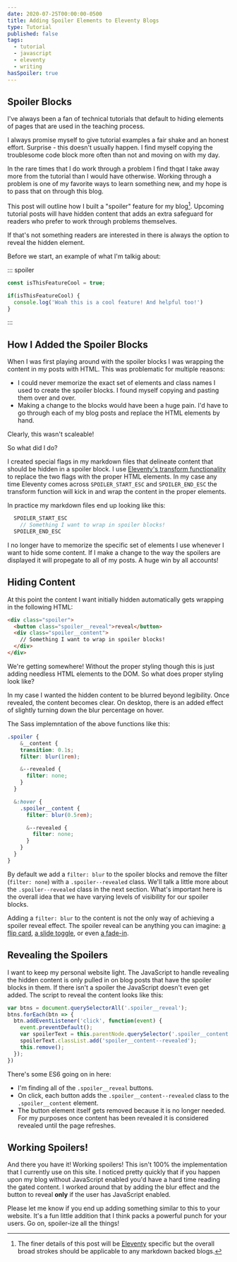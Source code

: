 ```yaml
---
date: 2020-07-25T00:00:00-0500
title: Adding Spoiler Elements to Eleventy Blogs
type: Tutorial
published: false
tags:
  - tutorial
  - javascript
  - eleventy
  - writing
hasSpoiler: true
---
```


## Spoiler Blocks

I've always been a fan of technical tutorials that default to hiding elements of pages that are used in the teaching process.

I always promise myself to give tutorial examples a fair shake and an honest effort. Surprise - this doesn't usually happen. I find myself copying the troublesome code block more often than not and moving on with my day.

In the rare times that I do work through a problem I find thqat I take away more from the tutorial than I would have otherwise. Working through a problem is one of my favorite ways to learn something new, and my hope is to pass that on through this blog.

This post will outline how I built a "spoiler" feature for my blog[^1]. Upcoming tutorial posts will have hidden content that adds an extra safeguard for readers who prefer to work through problems themselves.

If that's not something readers are interested in there is always the option to reveal the hidden element.

Before we start, an example of what I'm talkig about:

::: spoiler
```js
const isThisFeatureCool = true;

if(isThisFeatureCool) {
  console.log('Woah this is a cool feature! And helpful too!')
}
```
:::




## How I Added the Spoiler Blocks

When I was first playing around with the spoiler blocks I was wrapping the content in my posts with HTML. This was problematic for multiple reasons:
- I could never memorize the exact set of elements and class names I used to create the spoiler blocks. I found myself copying and pasting them over and over.
- Making a change to the blocks would have been a huge pain. I'd have to go through each of my blog posts and replace the HTML elements by hand.

Clearly, this wasn't scaleable!

So what did I do?

I created special flags in my markdown files that delineate content that should be hidden in a spoiler block. I use [Eleventy's transform functionality](https://www.11ty.io/docs/config/#transforms) to replace the two flags with the proper HTML elements. In my case any time Eleventy comes across `SPOILER_START_ESC` and `SPOILER_END_ESC` the transform function will kick in and wrap the content in the proper elements.

In practice my markdown files end up looking like this:

```js
  SPOILER_START_ESC
    // Something I want to wrap in spoiler blocks!
  SPOILER_END_ESC
```

I no longer have to memorize the specific set of elements I use whenever I want to hide some content. If I make a change to the way the spoilers are displayed it will propegate to all of my posts. A huge win by all accounts!

## Hiding Content

At this point the content I want initially hidden automatically gets wrapping in the following HTML:

```html
<div class="spoiler">
  <button class="spoiler__reveal">reveal</button>
  <div class="spoiler__content">
    // Something I want to wrap in spoiler blocks!
  </div>
</div>
```

We're getting somewhere! Without the proper styling though this is just adding needless HTML elements to the DOM. So what does proper styling look like?

In my case I wanted the hidden content to be blurred beyond legibility. Once revealed, the content becomes clear. On desktop, there is an added effect of slightly turning down the blur percentage on hover.

The Sass implemntation of the above functions like this:

```scss
.spoiler {
    &__content {
    transition: 0.1s;
    filter: blur(1rem);

    &--revealed {
      filter: none;
    }
  }

  &:hover {
    .spoiler__content {
      filter: blur(0.5rem);

      &--revealed {
        filter: none;
      }
    }
  }
}
```

By default we add a `filter: blur` to the spoiler blocks and remove the filter (`filter: none`) with a `.spoiler--revealed` class. We'll talk a little more about the `.spoiler--revealed` class in the next section. What's important here is the overall idea that we have varying levels of visibility for our spoiler blocks.

Adding a `filter: blur` to the content is not the only way of achieving a spoiler reveal effect. The spoiler reveal can be anything you can imagine: [a flip card](https://3dtransforms.desandro.com/card-flip), [a slide toggle](https://codepen.io/robbyklein/pen/JFdru), or even [a fade-in](https://codepen.io/ianaya89/pen/qEqWWB).

## Revealing the Spoilers

I want to keep my personal website light. The JavaScript to handle revealing the hidden content is only pulled in on blog posts that have the spoiler blocks in them. If there isn't a spoiler the JavaScript doesn't even get added. The script to reveal the content looks like this:

```js
var btns = document.querySelectorAll('.spoiler__reveal');
btns.forEach(btn => {
  btn.addEventListener('click', function(event) {
    event.preventDefault();
    var spoilerText = this.parentNode.querySelector('.spoiler__content');
    spoilerText.classList.add('spoiler__content--revealed');
    this.remove();
  });
})
```

There's some ES6 going on in here:
- I'm finding all of the `.spoiler__reveal` buttons.
- On click, each button adds the `.spoiler__content--revealed` class to the `.spoiler__content` element.
- The button element itself gets removed because it is no longer needed. For my purposes once content has been revealed it is considered revealed until the page refreshes.

## Working Spoilers!

And there you have it! Working spoilers! This isn't 100% the implementation that I currently use on this site. I noticed pretty quickly that if you happen upon my blog without JavaScript enabled you'd have a hard time reading the gated content. I worked around that by adding the blur effect and the button to reveal **only** if the user has JavaScript enabled.

Please let me know if you end up adding something similar to this to your website. It's a fun little addition that I think packs a powerful punch for your users. Go on, spoiler-ize all the things!

[^1]: The finer details of this post will be <a href="https://www.11ty.io/" target="_blank">Eleventy</a> specific but the overall broad strokes should be applicable to any markdown backed blogs.
